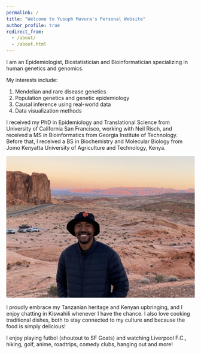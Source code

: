 ```yaml
---
permalink: /
title: "Welcome to Yusuph Mavura's Personal Website"
author_profile: true
redirect_from: 
  - /about/
  - /about.html
---
```


I am an Epidemiologist, Biostatistician and Bioinformatician specializing in human genetics and genomics. 

My interests include:

1. Mendelian and rare disease genetics
1. Population genetics and genetic epidemiology
1. Causal inference using real-world data
1. Data visualization methods


I received my PhD in Epidemiology and Translational Science from University of California San Francisco, working with Neil Risch, and received a MS in Bioinformatics from Georgia Institute of Technology. Before that, I received a BS in Biochemistry and Molecular Biology from Jomo Kenyatta University of Agriculture and Technology, Kenya.

![Picture to usher in informal side](/images/IMG_6015.jpg)

I proudly embrace my Tanzanian heritage and Kenyan upbringing, and I enjoy chatting in Kiswahili whenever I have the chance. I also love cooking traditional dishes, both to stay connected to my culture and because the food is simply delicious!

I enjoy playing futbol (shoutout to SF Goats) and watching Liverpool F.C., hiking, golf, anime, roadtrips, comedy clubs, hanging out and more!
